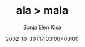 ---
title: 'ala > mala'
posts: 1
hash: 't82'
author: 'Sonja Elen Kisa'
date: 2002-10-30T17:03:00+00:00
sources:
  - http://forums.tokipona.org/viewtopic.php%3Ft=82.html
---